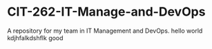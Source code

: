 # CIT-262-IT-Manage-and-DevOps
A repository for my team in IT Management and DevOps.
hello world
kdjhfalkdshflk
good

